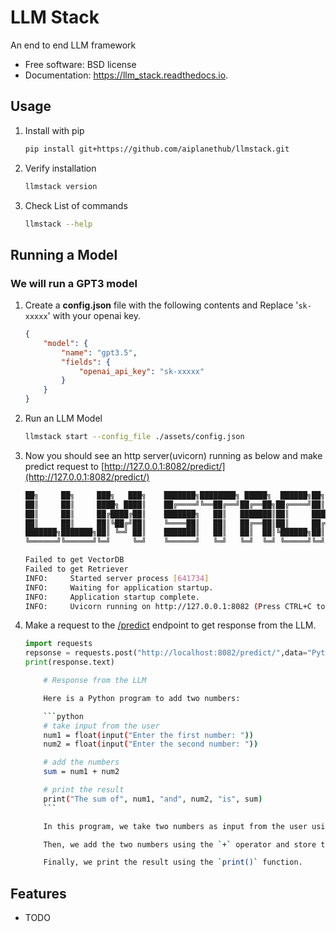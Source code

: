 # LLM Stack

An end to end LLM framework

-   Free software: BSD license
-   Documentation: https://llm_stack.readthedocs.io.

## Usage

1. Install with pip
    ```bash
    pip install git+https://github.com/aiplanethub/llmstack.git
    ```
2. Verify installation
    ```bash
    llmstack version
    ```
3. Check List of commands
    ```bash
    llmstack --help
    ```

## Running a Model

### We will run a GPT3 model

1. Create a **config.json** file with the following contents and Replace '`sk-xxxxx`' with your openai key.
    ```json
    {
        "model": {
            "name": "gpt3.5",
            "fields": {
                "openai_api_key": "sk-xxxxx"
            }
        }
    }
    ```
2. Run an LLM Model

    ```bash
    llmstack start --config_file ./assets/config.json
    ```

3. Now you should see an http server(uvicorn) running as below and make predict request to [http://127.0.0.1:8082/predict/](http://127.0.0.1:8082/predict/)

    ```bash
    ██╗     ██╗     ███╗   ███╗    ███████╗████████╗ █████╗  ██████╗██╗  ██╗
    ██║     ██║     ████╗ ████║    ██╔════╝╚══██╔══╝██╔══██╗██╔════╝██║ ██╔╝
    ██║     ██║     ██╔████╔██║    ███████╗   ██║   ███████║██║     █████╔╝
    ██║     ██║     ██║╚██╔╝██║    ╚════██║   ██║   ██╔══██║██║     ██╔═██╗
    ███████╗███████╗██║ ╚═╝ ██║    ███████║   ██║   ██║  ██║╚██████╗██║  ██╗
    ╚══════╝╚══════╝╚═╝     ╚═╝    ╚══════╝   ╚═╝   ╚═╝  ╚═╝ ╚═════╝╚═╝  ╚═╝

    Failed to get VectorDB
    Failed to get Retriever
    INFO:     Started server process [641734]
    INFO:     Waiting for application startup.
    INFO:     Application startup complete.
    INFO:     Uvicorn running on http://127.0.0.1:8082 (Press CTRL+C to quit)
    ```

4. Make a request to the [/predict](http://127.0.0.1:8082/predict) endpoint to get response from the LLM.

    ```python
    import requests
    repsonse = requests.post("http://localhost:8082/predict/",data="Python program to add two numbers.")
    print(response.text)
    ```

    ````bash
        # Response from the LLM

        Here is a Python program to add two numbers:

        ```python
        # take input from the user
        num1 = float(input("Enter the first number: "))
        num2 = float(input("Enter the second number: "))

        # add the numbers
        sum = num1 + num2

        # print the result
        print("The sum of", num1, "and", num2, "is", sum)
        ```

        In this program, we take two numbers as input from the user using the `input()` function. We convert the input to float using the `float()` function to handle decimal numbers.

        Then, we add the two numbers using the `+` operator and store the result in the variable `sum`.

        Finally, we print the result using the `print()` function.
    ````

## Features

-   TODO
